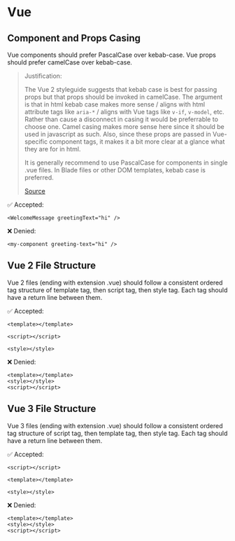 # Vue

## Component and Props Casing

Vue components should prefer PascalCase over kebab-case.
Vue props should prefer camelCase over kebab-case.

> Justification:
>
> The Vue 2 styleguide suggests that kebab case is best for passing props but that props should be invoked in camelCase.  The argument is that in html kebab case makes more sense / aligns with html attribute tags like `aria-*` / aligns with Vue tags like `v-if`, `v-model`, etc.  Rather than cause a disconnect in casing it would be preferrable to choose one.  Camel casing makes more sense here since it should be used in javascript as such.  Also, since these props are passed in Vue-specific component tags, it makes it a bit more clear at a glance what they are for in html.
>
> It is generally recommend to use PascalCase for components in single .vue files.  In Blade files or other DOM templates, kebab case is preferred.
>
> [Source](https://vuejs.org/v2/style-guide/#Component-name-casing-in-templates-strongly-recommended)

:white_check_mark: Accepted:

```
<WelcomeMessage greetingText="hi" />
```

:x: Denied:

```
<my-component greeting-text="hi" />
```

## Vue 2 File Structure

Vue 2 files (ending with extension .vue) should follow a consistent ordered tag structure of template tag, then script tag, then style tag. Each tag should have a return line between them.

:white_check_mark: Accepted:

```
<template></template>

<script></script>

<style></style>
```

:x: Denied:

```
<template></template>
<style></style>
<script></script>
```


## Vue 3 File Structure

Vue 3 files (ending with extension .vue) should follow a consistent ordered tag structure of script tag, then template tag, then style tag. Each tag should have a return line between them.

:white_check_mark: Accepted:

```
<script></script>

<template></template>

<style></style>
```

:x: Denied:

```
<template></template>
<style></style>
<script></script>
```
